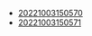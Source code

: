 - [20221003150570](/zet/20221003150570/README.md)
- [20221003150571](/zet/20221003150571/README.md)

